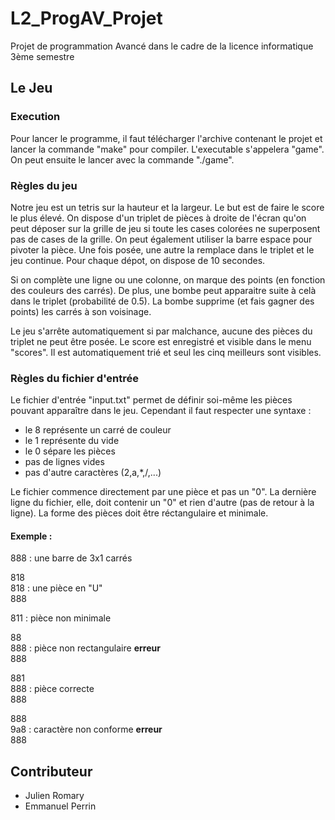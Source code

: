 # L2_ProgAV_Projet
Projet de programmation Avancé dans le cadre de la licence informatique 3ème semestre

## Le Jeu
### Execution
Pour lancer le programme, il faut télécharger l'archive contenant le projet et lancer la commande "make" pour compiler. L'executable s'appelera "game". On peut ensuite le lancer avec la commande "./game".

### Règles du jeu
Notre jeu est un tetris sur la hauteur et la largeur. Le but est de faire le score le plus élevé.
On dispose d'un triplet de pièces à droite de l'écran qu'on peut déposer sur la grille de jeu si toute les cases colorées ne superposent pas de cases de la grille. On peut également utiliser la barre espace pour pivoter la pièce. Une fois posée, une autre la remplace dans le triplet et le jeu continue. Pour chaque dépot, on dispose de 10 secondes.

Si on complète une ligne ou une colonne, on marque des points (en fonction des couleurs des carrés). De plus, une bombe peut apparaitre suite à celà dans le triplet (probabilité de 0.5). La bombe supprime (et fais gagner des points) les carrés à son voisinage.

Le jeu s'arrête automatiquement si par malchance, aucune des pièces du triplet ne peut être posée. Le score est enregistré et visible dans le menu "scores". Il est automatiquement trié et seul les cinq meilleurs sont visibles.

### Règles du fichier d'entrée
Le fichier d'entrée "input.txt" permet de définir soi-même les pièces pouvant apparaître dans le jeu.
Cependant il faut respecter une syntaxe :
- le 8 représente un carré de couleur
- le 1 représente du vide
- le 0 sépare les pièces
- pas de lignes vides
- pas d'autre caractères (2,a,*,/,...)

Le fichier commence directement par une pièce et pas un "0". La dernière ligne du fichier, elle, doit contenir un "0" et rien d'autre (pas de retour à la ligne). La forme des pièces doit être réctangulaire et minimale.

#### Exemple :
888 : une barre de 3x1 carrés

818<br>
818 : une pièce en "U"<br>
888<br>

811 : pièce non minimale <br>

88<br>
888 : pièce non rectangulaire **erreur**<br>
888<br>

881<br>
888 : pièce correcte<br>
888<br>

888<br>
9a8 : caractère non conforme **erreur**<br>
888<br>


## Contributeur
- Julien Romary
- Emmanuel Perrin 
